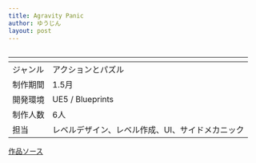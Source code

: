 ```yaml
---
title: Agravity Panic
author: ゆうじん
layout: post
---
```


<span class="image featured"><img src="https://yevgeniidimoglo.github.io/Portfolio/assets/images/img/Games/game4.png" alt="" /></span>

<div class="table-wrapper">
  <table>
    <thead>
      <tr>
        <th> </th>
        <th> </th>
      </tr>
    </thead>
    <tbody>
      <tr>
        <td>ジャンル</td>
        <td>アクションとパズル</td>
      </tr>
      <tr>
        <td>制作期間</td>
        <td>1.5月</td>
      </tr>
      <tr>
        <td>開発環境</td>
        <td>UE5 / Blueprints</td>
      </tr>
      <tr>
        <td>制作人数</td>
        <td>6人</td>
      </tr>
      <tr>
        <td>担当</td>
        <td>レベルデザイン、レベル作成、UI、サイドメカニック</td>
      </tr>
    </tbody>
  </table>
</div>

<footer>
    <a href="https://github.com/YevgeniiDimoglo/TeamProject2023/tree/release" class="button scrolly">作品ソース</a>
</footer>
